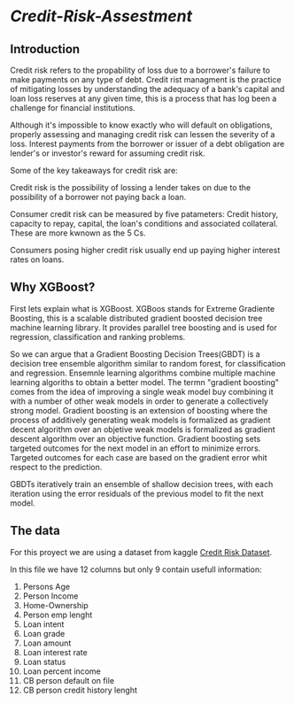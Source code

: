 # *Credit-Risk-Assestment*

## Introduction

Credit risk refers to the propability of loss due to a borrower's failure to make payments on any type of debt. Credit rist managment is the practice of mitigating losses by understanding the adequacy of a bank's capital and loan loss reserves at any given time, this is a process that has log been a challenge for financial institutions.

Although it's impossible to know exactly who will default on obligations, properly assessing and managing credit risk can lessen the severity of a loss. Interest payments from the borrower or issuer of a debt obligation are lender's or investor's reward for assuming credit risk.

Some of the key takeaways for credit risk are:

Credit risk is the possibility of lossing a lender takes on due to the possibility of a borrower not paying back a loan.

Consumer credit risk can be measured by five patameters: Credit history, capacity to repay, capital, the loan's conditions and associated collateral. These are more kwnown as the 5 Cs.

Consumers posing higher credit risk usually end up paying higher interest rates on loans.

## Why XGBoost?

First lets explain what is XGBoost. XGBoos stands for Extreme Gradiente Boosting, this is a scalable distributed gradient boosted decision tree machine learning library. It provides parallel tree boosting and is used for regression, classification and ranking problems.

So we can argue that a Gradient Boosting Decision Trees(GBDT) is a decision tree ensemble algorithm similar to random forest, for classification and regression. Ensemnle learning algorithms combine multiple machine learning algoriths to obtain a better model. The termn "gradient boosting" comes from the idea of improving a single weak model buy combining it with a number of other weak models in order to generate a collectively strong model. Gradient boosting is an extension of boosting where the process of additively generating weak models is formalized as gradient decent algorithm over an objetive weak models is formalized as gradient descent algorithm over an objective function. Gradient boosting sets targeted outcomes for the next model in an effort to minimize errors. Targeted outcomes for each case are based on the gradient error whit respect to the prediction.

GBDTs iteratively train an ensemble of shallow decision trees, with each iteration using the error residuals of the previous model to fit the next model.

## The data
For this proyect we are using a dataset from kaggle [Credit Risk Dataset](https://www.kaggle.com/datasets/laotse/credit-risk-dataset).

In this file we have 12 columns but only 9 contain usefull information:

1. Persons Age
2. Person Income
3. Home-Ownership
4. Person emp lenght
5. Loan intent
6. Loan grade
7. Loan amount
8. Loan interest rate
9. Loan status
10. Loan percent income
11. CB person default on file
12. CB person credit history lenght

